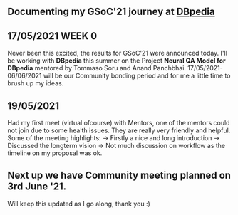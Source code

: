 ## Documenting my GSoC'21 journey at [DBpedia](https://www.dbpedia.org/)




## 17/05/2021 WEEK 0
Never been this excited, the results for GSoC'21 were announced today. I'll be working with **DBpedia** this summer on the Project **Neural QA Model for DBpedia** mentored by Tommaso Soru and Anand Panchbhai.
17/05/2021-06/06/2021 will be our Community bonding period and for me a little time to brush up my ideas.


## 19/05/2021 
Had my first meet (virtual ofcourse) with Mentors, one of the mentors could not join due to some health issues. They are really very friendly and helpful. Some of the meeting highlights:
-> Firstly a nice and long introduction
-> Discussed the longterm vision 
-> Not much discussion on workflow as the timeline on my proposal was ok.


## Next up we have Community meeting planned on 3rd June '21.


Will keep this updated as I go along, thank you :)
